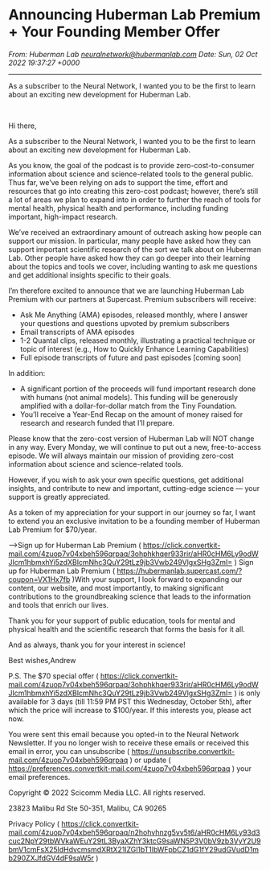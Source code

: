 # Announcing Huberman Lab Premium + Your Founding Member Offer

*From: Huberman Lab <neuralnetwork@hubermanlab.com>*
*Date: Sun, 02 Oct 2022 19:37:27 +0000*

---

As a subscriber to the Neural Network, I wanted you
to be the first to learn about an exciting new development for
Huberman Lab.

‌ ‌ ‌ ‌ ‌ ‌ ‌ ‌ ‌ ‌ ‌ ‌ ‌ ‌ ‌ ‌ ‌ ‌ ‌ ‌ ‌ ‌ ‌ ‌ ‌ ‌ ‌ ‌ ‌ ‌ ‌ ‌ ‌ ‌ ‌ ‌ ‌ ‌ ‌ ‌ ‌ ‌ ‌ ‌ ‌ ‌ ‌ ‌ ‌ ‌ ‌ ‌ ‌ ‌ ‌ ‌ ‌ ‌ ‌ ‌ ‌ ‌ ‌ ‌ ‌ ‌ ‌ ‌ ‌ ‌ ‌ ‌ ‌ ‌ ‌ ‌ ‌ ‌ ‌ ‌ ‌ ‌ ‌ ‌ ‌ ‌ ‌ ‌ ‌ ‌ ‌ ‌ ‌ ‌ ‌ ‌ ‌ ‌ ‌ ‌ ‌ ‌ ‌ ‌ ‌ ‌ ‌ ‌ ‌ ‌ ‌ ‌ ‌ ‌ ‌ ‌ ‌ ‌ ‌ ‌ ‌ ‌ ‌ ‌ ‌ ‌ ‌ ‌ ‌ ‌ ‌ ‌ ‌ ‌ ‌ ‌ ‌ ‌ ‌ ‌ ‌ ‌ ‌ ‌ ‌ ‌ ‌ ‌ ‌ ‌ ‌ ‌ ‌ ‌ ‌ ‌ ‌ ‌ ‌ ‌ ‌ ‌ ‌ ‌ ‌ ‌ ‌ ‌ ‌ ‌ ‌ ‌ ‌ ‌ ‌ ‌ ‌ ‌ ‌ ‌ ‌ ‌ ‌ ‌ ‌ ‌ ‌ ‌ ‌ ‌ ‌ ‌ ‌ ‌ ‌ ‌ ‌ ‌ ‌ ‌ ‌ ‌ ‌ ‌ ‌ ‌ ‌ ‌ ‌ ‌ ‌ ‌ ‌ ‌ ‌ ‌ ‌ ‌ ‌ ‌ ‌ ‌ ‌ ‌ ‌ ‌ ‌ ‌ ‌ ‌ ‌ ‌ ‌ ‌ ‌ ‌ ‌ ‌ ‌ ‌ ‌ ‌ ‌ ‌ ‌ ‌ ‌ ‌ ‌ ‌ ‌ ‌ ‌ ‌ ‌ ‌ ‌ ‌ ‌ ‌ ‌ ‌ ‌ ‌ ‌ ‌ ‌ ‌ ‌ ‌ ‌ ‌ ‌ ‌ ‌ ‌ ‌ ‌ ‌ ‌ ‌ ‌ ‌ ‌ ‌ ‌ ‌ ‌ ‌ ‌ ‌ ‌ ‌ ‌ ‌ ‌ ‌ ‌ ‌ ‌ ‌ ‌ ‌ ‌ ‌ ‌ ‌ ‌ ‌ ‌ ‌ ‌ ‌ ‌ ‌ ‌ ‌ ‌ ‌ ‌ ‌ ‌ ‌ ‌ ‌ ‌ ‌ ‌ ‌ ‌ ‌ ‌ ‌ ‌ ‌ ‌ ‌ ‌ ‌ ‌ ‌ ‌ ‌ ‌ ‌ ‌ ‌ ‌ ‌ ‌ ‌ ‌ ‌ ‌ ‌ ‌ ‌ ‌ ‌ ‌ ‌ ‌ ‌ ‌ ‌ ‌ ‌ ‌ ‌ ‌ ‌ ‌ ‌ ‌ ‌ ‌ ‌ ‌ ‌ ‌ ‌ ‌ ‌ ‌ ‌ ‌ ‌ ‌ ‌ ‌ ‌ ‌ ‌ ‌ ‌ ‌ ‌ ‌ ‌ ‌ ‌ ‌ ‌ ‌ ‌ ‌ ‌ ‌ ‌ ‌ ‌ ‌ ‌ ‌ ‌ ‌ ‌ ‌ ‌ ‌ ‌ ‌ ‌ ‌ ‌ ‌ ‌ ‌ ‌ ‌ ‌ ‌ ‌ ‌ ‌ ‌ ‌ ‌ ‌ ‌ ‌ ‌ ‌ ‌ ‌ ‌ ‌ ‌ ‌ ‌ ‌ ‌ ‌ ‌ ‌ ‌ ‌ ‌ ‌ ‌ ‌ ‌ ‌ ‌ ‌ ‌ ‌ ‌ ‌ ‌ ‌ ‌ ‌ ‌ ‌ ‌ ‌ ‌ ‌ ‌ ‌ ‌ ‌ ‌ ‌ ‌ ‌ ‌ ‌ ‌ ‌ ‌ ‌ ‌ ‌ ‌ ‌ ‌ ‌ ‌ ‌ ‌ ‌ ‌ ‌ ‌ ‌ ‌ ‌ ‌ ‌ ‌ ‌ ‌ ‌ ‌ ‌ ‌ ‌ ‌ ‌ ‌ ‌ ‌ ‌ ‌ ‌ ‌ ‌ ‌ ‌ ‌ ‌ ‌ ‌ ‌ ‌ ‌ ‌ ‌ ‌ ‌ ‌ ‌ ‌ ‌ ‌ ‌ ‌ ‌ ‌ ‌ ‌ ‌ ‌ ‌ ‌ ‌ ‌ ‌ ‌ ‌ ‌ ‌ ‌ ‌ ‌ ‌ ‌ ‌ ‌ ‌ ‌ ‌ ‌ ‌ ‌ ‌ ‌ ‌ ‌ ‌ ‌ ‌ ‌ ‌ ‌ ‌ ‌ ‌ ‌ ‌ ‌ ‌ ‌ ‌ ‌ ‌ ‌ ‌ ‌ ‌ ‌ ‌ ‌ ‌ ‌ ‌ ‌ ‌ ‌ ‌ ‌ ‌ ‌ ‌ ‌ ‌ ‌ ‌ ‌ ‌ ‌ ‌

Hi there,

As a subscriber to the Neural Network, I wanted you to be the
first to learn about an exciting new development for Huberman
Lab.

As you know, the goal of the podcast is to provide
zero-cost-to-consumer information about science and
science-related tools to the general public. Thus far, we’ve been
relying on ads to support the time, effort and resources that go
into creating this zero-cost podcast; however, there’s still a
lot of areas we plan to expand into in order to further the reach
of tools for mental health, physical health and performance,
including funding important, high-impact research.

We’ve received an extraordinary amount of outreach asking how
people can support our mission. In particular, many people have
asked how they can support important scientific research of the
sort we talk about on Huberman Lab. Other people have asked how
they can go deeper into their learning about the topics and tools
we cover, including wanting to ask me questions and get
additional insights specific to their goals.

I’m therefore excited to announce that we are launching Huberman
Lab Premium with our partners at Supercast. Premium subscribers
will receive:

* Ask Me Anything (AMA) episodes, released monthly, where I
answer your questions and questions upvoted by premium
subscribers
* Email transcripts of AMA episodes
* 1-2 Quantal clips, released monthly, illustrating a practical
technique or topic of interest (e.g., How to Quickly Enhance
Learning Capabilities)
* Full episode transcripts of future and past episodes [coming
soon]

In addition:

* A significant portion of the proceeds will fund important
research done with humans (not animal models). This funding will
be generously amplified with a dollar-for-dollar match from the
Tiny Foundation.
* You’ll receive a Year-End Recap on the amount of money raised
for research and research funded that I’ll prepare.

Please know that the zero-cost version of Huberman Lab will NOT
change in any way. Every Monday, we will continue to put out a
new, free-to-access episode. We will always maintain our mission
of providing zero-cost information about science and
science-related tools.

However, if you wish to ask your own specific questions, get
additional insights, and contribute to new and important,
cutting-edge science — your support is greatly appreciated.

As a token of my appreciation for your support in our journey so
far, I want to extend you an exclusive invitation to be a
founding member of Huberman Lab Premium for $70/year.

-->Sign up for Huberman Lab Premium (
https://click.convertkit-mail.com/4zuop7v04xbeh596qrpaq/3ohphkhqer933rir/aHR0cHM6Ly9odWJlcm1hbmxhYi5zdXBlcmNhc3QuY29tLz9jb3Vwb249VlgxSHg3ZmI=
)
Sign up for Huberman Lab Premium (
https://hubermanlab.supercast.com/?coupon=VX1Hx7fb )With your
support, I look forward to expanding our content, our website,
and most importantly, to making significant contributions to the
groundbreaking science that leads to the information and tools
that enrich our lives.

Thank you for your support of public education, tools for mental
and physical health and the scientific research that forms the
basis for it all.

And as always, thank you for your interest in science!

Best wishes,Andrew

P.S. The $70 special offer (
https://click.convertkit-mail.com/4zuop7v04xbeh596qrpaq/3ohphkhqer933rir/aHR0cHM6Ly9odWJlcm1hbmxhYi5zdXBlcmNhc3QuY29tLz9jb3Vwb249VlgxSHg3ZmI=
) is only available for 3 days (till 11:59 PM PST this Wednesday,
October 5th), after which the price will increase to $100/year.
If this interests you, please act now.

You were sent this email because you opted-in to the Neural
Network Newsletter. If you no longer wish to receive these emails
or received this email in error, you can unsubscribe (
https://unsubscribe.convertkit-mail.com/4zuop7v04xbeh596qrpaq )
or update (
https://preferences.convertkit-mail.com/4zuop7v04xbeh596qrpaq )
your email preferences.

Copyright © 2022 Scicomm Media LLC. All rights reserved.

23823 Malibu Rd Ste 50-351, Malibu, CA 90265

Privacy Policy (
https://click.convertkit-mail.com/4zuop7v04xbeh596qrpaq/n2hohvhnzg5vv5t6/aHR0cHM6Ly93d3cuc2NpY29tbWVkaWEuY29tL3ByaXZhY3ktcG9saWN5P3V0bV9zb3VyY2U9bmV1cmFsX25ldHdvcmsmdXRtX21lZGl1bT1lbWFpbCZ1dG1fY29udGVudD1mb290ZXJfdGV4dF9saW5r
)